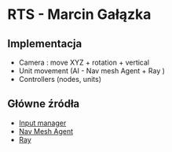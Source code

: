 # RTS - Marcin Gałązka

## Implementacja 
- Camera : move XYZ + rotation + vertical
- Unit movement (AI - Nav mesh Agent +  Ray )
- Controllers (nodes, units)


## Główne źródła 
- [Input manager](https://docs.unity3d.com/Manual/class-InputManager.html)
- [Nav Mesh Agent](https://docs.unity3d.com/ScriptReference/AI.NavMeshAgent.html)
- [Ray](https://docs.unity3d.com/ScriptReference/Ray.html)